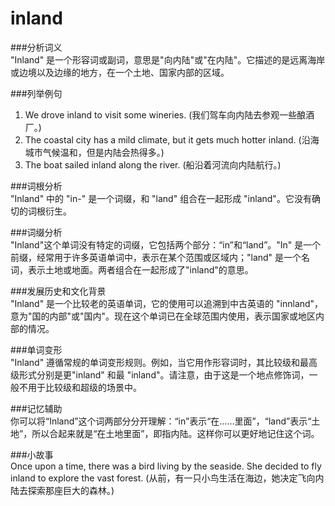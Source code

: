 # inland

###分析词义  
"Inland" 是一个形容词或副词，意思是"向内陆"或"在内陆"。它描述的是远离海岸或边境以及边缘的地方，在一个土地、国家内部的区域。

  

###列举例句

  

1.  We drove inland to visit some wineries. (我们驾车向内陆去参观一些酿酒厂。)
2.  The coastal city has a mild climate, but it gets much hotter inland. (沿海城市气候温和，但是内陆会热得多。)
3.  The boat sailed inland along the river. (船沿着河流向内陆航行。)

  

###词根分析  
"Inland" 中的 "in-" 是一个词缀，和 "land" 组合在一起形成 "inland"。它没有确切的词根衍生。

  

###词缀分析  
"Inland"这个单词没有特定的词缀，它包括两个部分：“in”和“land”。"In" 是一个前缀，经常用于许多英语单词中，表示在某个范围或区域内；"land" 是一个名词，表示土地或地面。两者组合在一起形成了"inland"的意思。

  

###发展历史和文化背景  
"Inland" 是一个比较老的英语单词，它的使用可以追溯到中古英语的 "innland"，意为"国的内部"或"国内"。现在这个单词已在全球范围内使用，表示国家或地区内部的情况。

  

###单词变形  
"Inland" 遵循常规的单词变形规则。例如，当它用作形容词时，其比较级和最高级形式分别是更"inland" 和最 "inland"。请注意，由于这是一个地点修饰词，一般不用于比较级和超级的场景中。

  

###记忆辅助  
你可以将“Inland”这个词两部分分开理解：“in”表示“在……里面”，“land”表示“土地”，所以合起来就是“在土地里面”，即指内陆。这样你可以更好地记住这个词。

  

###小故事  
Once upon a time, there was a bird living by the seaside. She decided to fly inland to explore the vast forest. (从前，有一只小鸟生活在海边，她决定飞向内陆去探索那座巨大的森林。)
